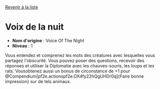 [Revenir à la liste](list.md)

# Voix de la nuit

 * **Nom d'origine** : Voice Of The Night
 * **Niveau** : 1


<p>Vous entendez et comprenez les mots des créatures avec lesquelles vous partagez l'obscurité. Vous pouvez poser des questions, recevoir des réponses et utiliser la Diplomatie avec les chauves-souris, les loups et les rats. Vousobtenez aussi un bonus de circonstance de +1 pour @Compendium[pf2e.actionspf2e.OX4fy22hQgUHDr0q]{Faire bonne impression} sur de tels animaux.</p>
